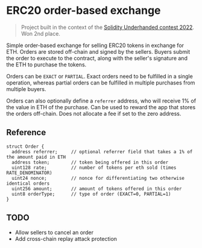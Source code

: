 # ERC20 order-based exchange

> Project built in the context of the [Solidity Underhanded contest 2022](https://underhanded.soliditylang.org/). Won 2nd place.

Simple order-based exchange for selling ERC20 tokens in exchange for ETH. Orders are stored off-chain and signed by the sellers. Buyers submit the order to execute to the contract, along with the seller's signature and the ETH to purchase the tokens.

Orders can be `EXACT` or `PARTIAL`. Exact orders need to be fulfilled in a single operation, whereas partial orders can be fulfilled in multiple purchases from multiple buyers.

Orders can also optionally define a `referrer` address, who will receive 1% of the value in ETH of the purchase. Can be used to reward the app that stores the orders off-chain. Does not allocate a fee if set to the zero address.

## Reference

```solidity
struct Order {
  address referrer;     // optional referrer field that takes a 1% of the amount paid in ETH
  address token;        // token being offered in this order
  uint128 rate;         // number of tokens per eth sold (times RATE_DENOMINATOR)
  uint24 nonce;         // nonce for differentiating two otherwise identical orders
  uint256 amount;       // amount of tokens offered in this order
  uint8 orderType;      // type of order (EXACT=0, PARTIAL=1)
}
```

## TODO

- Allow sellers to cancel an order
- Add cross-chain replay attack protection
